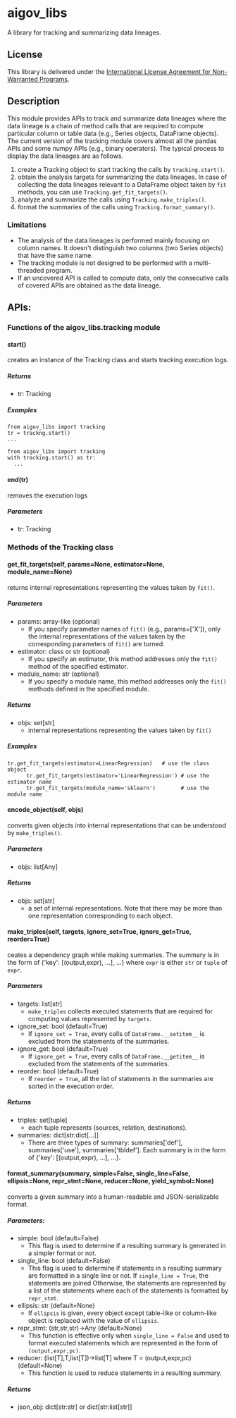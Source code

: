 # aigov_libs

A library for tracking and summarizing data lineages.

## License

This library is delivered under the [International License Agreement for Non-Warranted Programs](https://www14.software.ibm.com/cgi-bin/weblap/lap.pl?li_formnum=L-DHMI-CEQ82R).

## Description

This module provides APIs to track and summarize data lineages where the data lineage
is a chain of method calls that are required to compute particular column or table data
(e.g., Series objects, DataFrame objects).
The current version of the tracking module covers almost all the pandas APIs and
some numpy APIs (e.g., binary operators). The typical process to display the data lineages
are as follows.
1. create a Tracking object to start tracking the calls by `tracking.start()`.
2. obtain the analysis targets for summarizing the data lineages.
   In case of collecting the data lineages relevant to a DataFrame object taken
   by `fit` methods, you can use `Tracking.get_fit_targets()`.
3. analyze and summarize the calls using `Tracking.make_triples()`.
4. format the summaries of the calls using `Tracking.format_summary()`.


### Limitations

* The analysis of the data lineages is performed mainly focusing on column names.
  It doesn't distinguish two columns (two Series objects) that have the same name.
* The tracking module is not designed to be performed with a multi-threaded program.
* If an uncovered API is called to compute data, only the consecutive calls of covered
  APIs are obtained as the data lineage.



## APIs:

### Functions of the aigov_libs.tracking module

#### start()
creates an instance of the Tracking class and starts tracking execution logs.

##### Returns
* tr: Tracking

##### Examples
```
from aigov_libs import tracking
tr = trackng.start()
...
```
```
from aigov_libs import tracking
with tracking.start() as tr:
  ...
```

#### end(tr)
removes the execution logs

##### Parameters
* tr: Tracking
 

### Methods of the Tracking class

#### get_fit_targets(self, params=None, estimator=None, module_name=None)
returns internal representations representing the values taken by `fit()`.

##### Parameters
* params: array-like (optional)
  - If you specify parameter names of `fit()` (e.g., params=['X']),
  only the internal representations of the values taken by the
  corresponding parameters of `fit()` are turned.
* estimator: class or str (optional)
  - If you specify an estimator, this method addresses only the `fit()`
  method of the specified estimator.
* module_name: str (optional)
  - If you specify a module name, this method addresses only the `fit()`
  methods defined in the specified module.

##### Returns
* objs: set[str]  
  - internal representations representing the values taken by `fit()`

##### Examples
```
tr.get_fit_targets(estimator=LinearRegression)   # use the class object
      tr.get_fit_targets(estimator='LinearRegression') # use the estimator name
      tr.get_fit_targets(module_name='sklearn')        # use the module name
```


#### encode_object(self, objs)
converts given objects into internal representations that can be understood by `make_triples()`.

##### Parameters
* objs: list[Any]

##### Returns
* objs: set[str]
  - a set of internal representations.
  Note that there may be more than one representation corresponding to each object.


#### make_triples(self, targets, ignore_set=True, ignore_get=True, reorder=True)
ceates a dependency graph while making summaries. The summary is in the form of
{'key': [(output,expr), ...], ...} where `expr` is either `str` or `tuple` of `expr`.

##### Parameters
* targets: list[str]
  - `make_triples` collects executed statements that are required for computing values
  represented by `targets`.
* ignore_set: bool (default=True)
  - If `ignore_set = True`, every calls of `DataFrame.__setitem__` is excluded
  from the statements of the summaries.
* ignore_get: bool (default=True)
  - If `ignore_get = True`, every calls of `DataFrame.__getitem__` is excluded
  from the statements of the summaries.
* reorder: bool (default=True)
  - If `reorder = True`, all the list of statements in the summaries are sorted
  in the execution order.

##### Returns
* triples: set[tuple]
  - each tuple represents (sources, relation, destinations).
* summaries: dict[str:dict[...]]
  - There are three types of summary: summaries['def'], summaries['use'], summaries['tbldef'].
  Each summary is in the form of {'key': [(output,expr), ...], ...}.


#### format_summary(summary, simple=False, single_line=False, ellipsis=None, repr_stmt=None, reducer=None, yield_symbol=None)
converts a given summary into a human-readable and JSON-serializable format.

##### Parameters:
* simple: bool (default=False)
  - This flag is used to determine if a resulting summary is generated in a simpler format or not.
* single_line: bool (default=False)
  - This flag is used to determine if statements in a resulting summary are formatted in a single line or not. If `single_line = True`, the statements are joined Otherwise, the statements are represented by a list of the statements where each of the statements is formatted by `repr_stmt`.
* ellipsis: str (default=None)
  - If `ellipsis` is given, every object except table-like or column-like object is replaced with the value of `ellipsis`.
* repr_stmt: (str,str,str)->Any (default=None)
  - This function is effective only when `single_line = False` and used to format executed statements which are represented in the form of `(output,expr,pc)`.
* reducer: (list[T],T,list[T])->list[T] where T = (output,expr,pc) (default=None)
  - This function is used to reduce statements in a resulting summary.

##### Returns
* json_obj: dict[str:str] or dict[str:list[str]]

